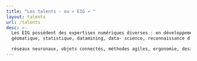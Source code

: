 ```yaml
---
title: "Les talents - ou « EIG » "
layout: talents
url: /talents
desc: >-
  Les EIG possèdent des expertises numériques diverses : en développement web,
  géomatique, statistique, datamining, data- science, reconnaissance d’images, 

  réseaux neuronaux, objets connectés, méthodes agiles, ergonomie, design d’expérience utilisateur, design d’interface, design de service, droit du numérique etc. Voici leurs parcours en quelques lignes.
---
```

